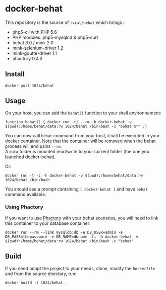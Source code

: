 docker-behat
============

This repository is the source of `tvial/behat` which brings :  
- php5-cli with PHP 5.6
- PHP modules: php5-mysqlnd & php5-curl
- behat 3.0 / mink 2.0
- mink-selenium-driver 1.2
- mink-goutte-driver 1.1
- phactory 0.4.3  

## Install

    docker pull 1024/behat

## Usage

On your host, you can add the `behat()` function to your shell environnement:  

    function behat() { docker run -ti --rm -h docker-behat -v $(pwd):/home/behat/data:rw 1024/behat /bin/bash -c "behat $*" ;}

You can now call `behat` command from your host, it will be executed in your docker container.
Note that the container will be removed when the behat process will end usins `--rm`.  
A `data` folder is mounted read/write to your current folder (the one you launched docker-behat).  

Or:

    docker run -t -i -h docker-behat -v $(pwd):/home/behat/data:rw 1024/behat /bin/bash  

You should see a prompt containing `[ docker-behat ]` and have `behat` command available.  

### Using Phactory

If you want to use [Phactory](http://phactory.org/) with your behat scenarios, you will need to link this container to your database container:

    docker run --rm --link mysqldb:db -e DB_USER=admin -e DB_PASS=thepassword -e DB_NAME=dbname -ti -h docker-behat -v $(pwd):/home/behat/data:rw 1024/behat /bin/bash -c "behat"

## Build

If you need adapt the project to your needs, clone, modify the `Dockerfile` and from the source directory, run:

    docker build -t 1024/behat .
